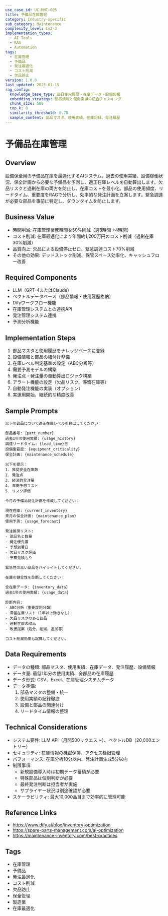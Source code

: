 ```yaml
---
use_case_id: UC-MNT-005
title: 予備品在庫管理
category: Industry-specific
sub_category: Maintenance
complexity_level: Lv2-3
implementation_types:
  - AI Tools
  - RAG
  - Automation
tags:
  - 在庫管理
  - 予備品
  - 発注最適化
  - コスト削減
  - 欠品防止
version: 1.0.0
last_updated: 2025-01-15
rag_config:
  knowledge_base_type: 部品使用履歴・在庫データ・設備情報
  embedding_strategy: 部品情報と使用実績の統合チャンキング
  chunk_size: 500
  top_k: 8
  similarity_threshold: 0.70
  sample_content: 部品マスタ、使用実績、在庫記録、発注履歴
---
```


# 予備品在庫管理

## Overview

設備保全用の予備品在庫を最適化するAIシステム。過去の使用実績、設備稼働状況、保全計画から必要な予備品を予測し、適正在庫レベルを自動算出します。欠品リスクと過剰在庫の両方を防止し、在庫コストを最小化。部品の使用頻度、リードタイム、重要度をRAGで分析し、効率的な発注計画を立案します。緊急調達が必要な部品を事前に特定し、ダウンタイムを防止します。

## Business Value

- 時間削減: 在庫管理業務時間を50%削減（週8時間→4時間）
- コスト削減: 在庫最適化により年間約1,200万円のコスト削減（過剰在庫30%削減）
- 品質向上: 欠品による設備停止ゼロ、緊急調達コスト70%削減
- その他の効果: デッドストック削減、保管スペース効率化、キャッシュフロー改善

## Required Components

- LLM（GPT-4またはClaude）
- ベクトルデータベース（部品情報・使用履歴格納）
- Difyワークフロー機能
- 在庫管理システムとの連携API
- 発注管理システム連携
- 予測分析機能

## Implementation Steps

1. 部品マスタと使用履歴をナレッジベースに登録
2. 設備情報と部品の紐付け整備
3. 在庫レベル判定基準の設定（ABC分析等）
4. 需要予測モデルの構築
5. 発注点・発注量の自動算出ロジック構築
6. アラート機能の設定（欠品リスク、滞留在庫等）
7. 自動発注機能の実装（オプション）
8. 実運用開始、継続的な精度改善

## Sample Prompts

```
以下の部品について適正在庫レベルを算出してください：

部品番号: {part_number}
過去1年の使用実績: {usage_history}
調達リードタイム: {lead_time}日
設備重要度: {equipment_criticality}
保全計画: {maintenance_schedule}

以下を提示：
1. 推奨安全在庫数
2. 発注点
3. 経済的発注量
4. 年間予想コスト
5. リスク評価
```

```
今月の予備品発注計画を作成してください：

現在在庫: {current_inventory}
来月の保全計画: {maintenance_plan}
使用予測: {usage_forecast}

発注推奨リスト:
- 部品名と数量
- 発注優先度
- 予想到着日
- 欠品リスク評価
- 予算見積もり

緊急性の高い部品をハイライトしてください。
```

```
在庫の健全性を診断してください：

全在庫データ: {inventory_data}
過去1年の使用実績: {usage_data}

診断内容:
- ABC分析（重要度別分類）
- 滞留在庫リスト（1年以上動きなし）
- 欠品リスクのある部品
- 過剰在庫の部品
- 改善提案（処分、削減、追加等）

コスト削減効果も試算してください。
```

## Data Requirements

- データの種類: 部品マスタ、使用実績、在庫データ、発注履歴、設備情報
- データ量: 最低1年分の使用実績、全部品の在庫履歴
- データ形式: CSV、Excel、在庫管理システムデータ
- データ準備:
  1. 部品マスタの整備・統一
  2. 使用実績の記録徹底
  3. 設備と部品の関連付け
  4. リードタイム情報の整理

## Technical Considerations

- システム要件: LLM API（月間500リクエスト）、ベクトルDB（20,000エントリー）
- セキュリティ: 在庫情報の機密保持、アクセス権限管理
- パフォーマンス: 在庫分析10分以内、発注計画生成5分以内
- 制限事項:
  - 新規設備導入時は初期データ蓄積が必要
  - 特殊部品は個別判断が必要
  - 最終発注判断は担当者が実施
  - サプライヤー状況は別途確認が必要
- スケーラビリティ: 最大10,000品目まで効率的に管理可能

## Reference Links

- https://www.dify.ai/blog/inventory-optimization
- https://spare-parts-management.com/ai-optimization
- https://maintenance-inventory.com/best-practices

## Tags

- 在庫管理
- 予備品
- 発注最適化
- コスト削減
- 欠品防止
- 保全管理
- 製造業
- 在庫最適化

